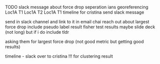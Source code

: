 

TODO
    slack message about force drop seperation
    ians georeferencing
        Loc1A T1
        Loc1A T2
        Loc1A T1
    timeline for cristina
        send slack message


send in slack channel and link to it in email chai
reach out about largest force drop
include pseudo label result
fisher test results
maybe slide deck (not long) but if i do include tldr 

asking them for largest force drop (not good metric but getting good results)

timeline - slack over to cristina !!! for clustering result  